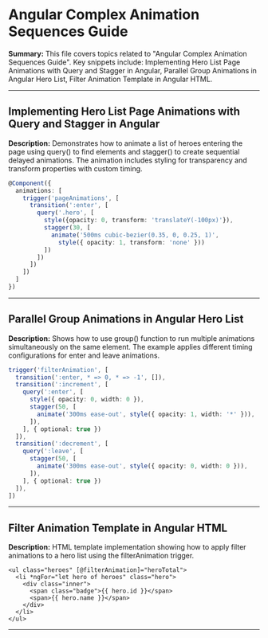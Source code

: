 # Angular Complex Animation Sequences Guide

**Summary:** This file covers topics related to "Angular Complex Animation Sequences Guide". Key snippets include: Implementing Hero List Page Animations with Query and Stagger in Angular, Parallel Group Animations in Angular Hero List, Filter Animation Template in Angular HTML.

---

## Implementing Hero List Page Animations with Query and Stagger in Angular

**Description:** Demonstrates how to animate a list of heroes entering the page using query() to find elements and stagger() to create sequential delayed animations. The animation includes styling for transparency and transform properties with custom timing.

```typescript
@Component({
  animations: [
    trigger('pageAnimations', [
      transition(':enter', [
        query('.hero', [
          style({opacity: 0, transform: 'translateY(-100px)'}),
          stagger(30, [
            animate('500ms cubic-bezier(0.35, 0, 0.25, 1)',
              style({ opacity: 1, transform: 'none' }))
          ])
        ])
      ])
    ])
  ]
})
```

---

## Parallel Group Animations in Angular Hero List

**Description:** Shows how to use group() function to run multiple animations simultaneously on the same element. The example applies different timing configurations for enter and leave animations.

```typescript
trigger('filterAnimation', [
  transition(':enter, * => 0, * => -1', []),
  transition(':increment', [
    query(':enter', [
      style({ opacity: 0, width: 0 }),
      stagger(50, [
        animate('300ms ease-out', style({ opacity: 1, width: '*' })),
      ]),
    ], { optional: true })
  ]),
  transition(':decrement', [
    query(':leave', [
      stagger(50, [
        animate('300ms ease-out', style({ opacity: 0, width: 0 })),
      ]),
    ], { optional: true })
  ]),
])
```

---

## Filter Animation Template in Angular HTML

**Description:** HTML template implementation showing how to apply filter animations to a hero list using the filterAnimation trigger.

```angular-html
<ul class="heroes" [@filterAnimation]="heroTotal">
  <li *ngFor="let hero of heroes" class="hero">
    <div class="inner">
      <span class="badge">{{ hero.id }}</span>
      <span>{{ hero.name }}</span>
    </div>
  </li>
</ul>
```

---